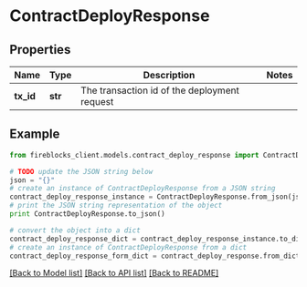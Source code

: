 # ContractDeployResponse


## Properties

Name | Type | Description | Notes
------------ | ------------- | ------------- | -------------
**tx_id** | **str** | The transaction id of the deployment request | 

## Example

```python
from fireblocks_client.models.contract_deploy_response import ContractDeployResponse

# TODO update the JSON string below
json = "{}"
# create an instance of ContractDeployResponse from a JSON string
contract_deploy_response_instance = ContractDeployResponse.from_json(json)
# print the JSON string representation of the object
print ContractDeployResponse.to_json()

# convert the object into a dict
contract_deploy_response_dict = contract_deploy_response_instance.to_dict()
# create an instance of ContractDeployResponse from a dict
contract_deploy_response_form_dict = contract_deploy_response.from_dict(contract_deploy_response_dict)
```
[[Back to Model list]](../README.md#documentation-for-models) [[Back to API list]](../README.md#documentation-for-api-endpoints) [[Back to README]](../README.md)


